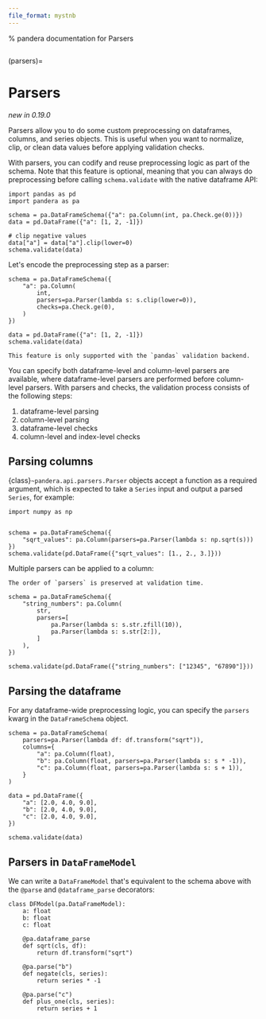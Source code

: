```yaml
---
file_format: mystnb
---
```


% pandera documentation for Parsers

```{currentmodule} pandera
```

(parsers)=

# Parsers

*new in 0.19.0*

Parsers allow you to do some custom preprocessing on dataframes, columns, and
series objects. This is useful when you want to normalize, clip, or clean
data values before applying validation checks.

With parsers, you can codify and reuse preprocessing logic as part of the schema.
Note that this feature is optional, meaning that you can always do preprocessing
before calling `schema.validate` with the native dataframe API:

```{code-cell} python
import pandas as pd
import pandera as pa

schema = pa.DataFrameSchema({"a": pa.Column(int, pa.Check.ge(0))})
data = pd.DataFrame({"a": [1, 2, -1]})

# clip negative values
data["a"] = data["a"].clip(lower=0)
schema.validate(data)
```

Let's encode the preprocessing step as a parser:

```{code-cell} python
schema = pa.DataFrameSchema({
    "a": pa.Column(
        int,
        parsers=pa.Parser(lambda s: s.clip(lower=0)),
        checks=pa.Check.ge(0),
    )
})

data = pd.DataFrame({"a": [1, 2, -1]})
schema.validate(data)
```

```{important}
This feature is only supported with the `pandas` validation backend.
```

You can specify both dataframe-level and column-level parsers are available, where
dataframe-level parsers are performed before column-level parsers. With parsers
and checks, the validation process consists of the following steps:

1. dataframe-level parsing
2. column-level parsing
3. dataframe-level checks
4. column-level and index-level checks


## Parsing columns

{class}`~pandera.api.parsers.Parser` objects accept a function as a required
argument, which is expected to take a `Series` input and output a parsed
`Series`, for example:

```{code-cell} python
import numpy as np


schema = pa.DataFrameSchema({
    "sqrt_values": pa.Column(parsers=pa.Parser(lambda s: np.sqrt(s)))
})
schema.validate(pd.DataFrame({"sqrt_values": [1., 2., 3.]}))
```

Multiple parsers can be applied to a column:

```{important}
The order of `parsers` is preserved at validation time.
```

```{code-cell} python
schema = pa.DataFrameSchema({
    "string_numbers": pa.Column(
        str,
        parsers=[
            pa.Parser(lambda s: s.str.zfill(10)),
            pa.Parser(lambda s: s.str[2:]),
        ]
    ),
})

schema.validate(pd.DataFrame({"string_numbers": ["12345", "67890"]}))
```

## Parsing the dataframe

For any dataframe-wide preprocessing logic, you can specify the `parsers`
kwarg in the `DataFrameSchema` object.

```{code-cell} python
schema = pa.DataFrameSchema(
    parsers=pa.Parser(lambda df: df.transform("sqrt")),
    columns={
        "a": pa.Column(float),
        "b": pa.Column(float, parsers=pa.Parser(lambda s: s * -1)),
        "c": pa.Column(float, parsers=pa.Parser(lambda s: s + 1)),
    }
)

data = pd.DataFrame({
    "a": [2.0, 4.0, 9.0],
    "b": [2.0, 4.0, 9.0],
    "c": [2.0, 4.0, 9.0],
})

schema.validate(data)
```

## Parsers in `DataFrameModel`

We can write a `DataFrameModel` that's equivalent to the schema above with the
`@parse` and `@dataframe_parse`  decorators:

```{code-cell} python
class DFModel(pa.DataFrameModel):
    a: float
    b: float
    c: float

    @pa.dataframe_parse
    def sqrt(cls, df):
        return df.transform("sqrt")

    @pa.parse("b")
    def negate(cls, series):
        return series * -1

    @pa.parse("c")
    def plus_one(cls, series):
        return series + 1
```
